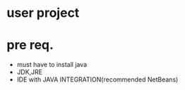 # user project

# pre req.

* must have to install java 
* JDK,JRE
* IDE with JAVA INTEGRATION(recommended NetBeans)

 

